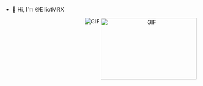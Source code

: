 - 👋 Hi, I’m @ElliotMRX

<div align="center">
 <img align="right" alt="GIF" src="https://giphy.com/gifs/loop-glitch-matrix-3o7btPSUgEgcFybC36" width="250" height="160" />  <img align="right" alt="GIF" 
 
</div>
